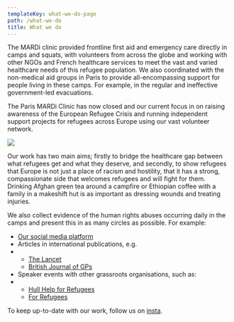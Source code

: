 ```yaml
---
templateKey: what-we-do-page
path: /what-we-do
title: What we do
---
```

The MARDi clinic provided frontline first aid and emergency care directly in camps and squats, with volunteers from across the globe and working with other NGOs and French healthcare services to meet the vast and varied healthcare needs of this refugee population. We also coordinated with the non-medical aid groups in Paris to provide all-encompassing support for people living in these camps. For example, in the regular and ineffective government-led evacuations.

The Paris MARDi Clinic has now closed and our current focus in on raising awareness of the European Refugee Crisis and running independent support projects for refugees across Europe using our vast volunteer network.

![](/img/122025264_207429694140910_2499921268790692123_n.jpg)

Our work has two main aims; firstly to bridge the healthcare gap between what refugees get and what they deserve, and secondly, to show refugees that Europe is not just a place of racism and hostility, that it has a strong, compassionate side that welcomes refugees and will fight for them. Drinking Afghan green tea around a campfire or Ethiopian coffee with a family in a makeshift hut is as important as dressing wounds and treating injuries.

We also collect evidence of the human rights abuses occurring daily in the camps and present this in as many circles as possible. For example:

* [Our social media platform](https://www.instagram.com/mardi.france2019/)
* Articles in international publications, e.g.
* * [The Lancet](https://www.thelancet.com/journals/lancet/article/PIIS0140-6736(19)32093-8/fulltext)
  * [British Journal of GPs](https://bjgplife.com/2020/02/11/caring-for-refugees-in-europe-can-kindness-overcome-hostility)
* Speaker events with other grassroots organisations, such as:
* * [Hull Help for Refugees](https://www.facebook.com/HullHelpForRefugees/videos/2621506991449060/)
  * [For Refugees](https://www.facebook.com/events/1032830413812613/)

T﻿o keep up-to-date with our work, follow us on [insta](https://www.instagram.com/mardi.france2019/).